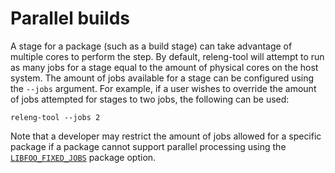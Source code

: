# Parallel builds

A stage for a package (such as a build stage) can take advantage of multiple
cores to perform the step. By default, releng-tool will attempt to run as many
jobs for a stage equal to the amount of physical cores on the host system. The
amount of jobs available for a stage can be configured using the `--jobs`
argument. For example, if a user wishes to override the amount of jobs attempted
for stages to two jobs, the following can be used:

```shell
releng-tool --jobs 2
```

Note that a developer may restrict the amount of jobs allowed for a specific
package if a package cannot support parallel processing using the
[`LIBFOO_FIXED_JOBS`](pkg-opt-fixed-jobs) package option.
